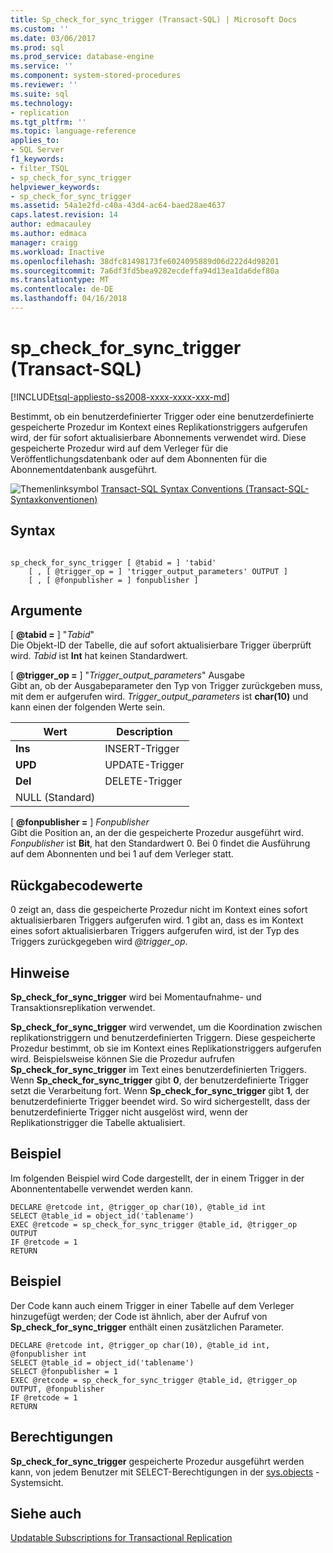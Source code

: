 ```yaml
---
title: Sp_check_for_sync_trigger (Transact-SQL) | Microsoft Docs
ms.custom: ''
ms.date: 03/06/2017
ms.prod: sql
ms.prod_service: database-engine
ms.service: ''
ms.component: system-stored-procedures
ms.reviewer: ''
ms.suite: sql
ms.technology:
- replication
ms.tgt_pltfrm: ''
ms.topic: language-reference
applies_to:
- SQL Server
f1_keywords:
- filter_TSQL
- sp_check_for_sync_trigger
helpviewer_keywords:
- sp_check_for_sync_trigger
ms.assetid: 54a1e2fd-c40a-43d4-ac64-baed28ae4637
caps.latest.revision: 14
author: edmacauley
ms.author: edmaca
manager: craigg
ms.workload: Inactive
ms.openlocfilehash: 38dfc81498173fe6024095889d06d222d4d98201
ms.sourcegitcommit: 7a6df3fd5bea9282ecdeffa94d13ea1da6def80a
ms.translationtype: MT
ms.contentlocale: de-DE
ms.lasthandoff: 04/16/2018
---
```

# <a name="spcheckforsynctrigger-transact-sql"></a>sp_check_for_sync_trigger (Transact-SQL)
[!INCLUDE[tsql-appliesto-ss2008-xxxx-xxxx-xxx-md](../../includes/tsql-appliesto-ss2008-xxxx-xxxx-xxx-md.md)]

  Bestimmt, ob ein benutzerdefinierter Trigger oder eine benutzerdefinierte gespeicherte Prozedur im Kontext eines Replikationstriggers aufgerufen wird, der für sofort aktualisierbare Abonnements verwendet wird. Diese gespeicherte Prozedur wird auf dem Verleger für die Veröffentlichungsdatenbank oder auf dem Abonnenten für die Abonnementdatenbank ausgeführt.  
  
 ![Themenlinksymbol](../../database-engine/configure-windows/media/topic-link.gif "Topic link icon") [Transact-SQL Syntax Conventions (Transact-SQL-Syntaxkonventionen)](../../t-sql/language-elements/transact-sql-syntax-conventions-transact-sql.md)  
  
## <a name="syntax"></a>Syntax  
  
```  
  
sp_check_for_sync_trigger [ @tabid = ] 'tabid'   
    [ , [ @trigger_op = ] 'trigger_output_parameters' OUTPUT ]  
    [ , [ @fonpublisher = ] fonpublisher ]  
```  
  
## <a name="arguments"></a>Argumente  
 [ **@tabid =** ] "*Tabid*"  
 Die Objekt-ID der Tabelle, die auf sofort aktualisierbare Trigger überprüft wird. *Tabid* ist **Int** hat keinen Standardwert.  
  
 [ **@trigger_op =** ] "*Trigger_output_parameters*" Ausgabe  
 Gibt an, ob der Ausgabeparameter den Typ von Trigger zurückgeben muss, mit dem er aufgerufen wird. *Trigger_output_parameters* ist **char(10)** und kann einen der folgenden Werte sein.  
  
|Wert|Description|  
|-----------|-----------------|  
|**Ins**|INSERT-Trigger|  
|**UPD**|UPDATE-Trigger|  
|**Del**|DELETE-Trigger|  
|NULL (Standard)||  
  
 [  **@fonpublisher =** ] *Fonpublisher*  
 Gibt die Position an, an der die gespeicherte Prozedur ausgeführt wird. *Fonpublisher* ist **Bit**, hat den Standardwert 0. Bei 0 findet die Ausführung auf dem Abonnenten und bei 1 auf dem Verleger statt.  
  
## <a name="return-code-values"></a>Rückgabecodewerte  
 0 zeigt an, dass die gespeicherte Prozedur nicht im Kontext eines sofort aktualisierbaren Triggers aufgerufen wird. 1 gibt an, dass es im Kontext eines sofort aktualisierbaren Triggers aufgerufen wird, ist der Typ des Triggers zurückgegeben wird *@trigger_op*.  
  
## <a name="remarks"></a>Hinweise  
 **Sp_check_for_sync_trigger** wird bei Momentaufnahme- und Transaktionsreplikation verwendet.  
  
 **Sp_check_for_sync_trigger** wird verwendet, um die Koordination zwischen replikationstriggern und benutzerdefinierten Triggern. Diese gespeicherte Prozedur bestimmt, ob sie im Kontext eines Replikationstriggers aufgerufen wird. Beispielsweise können Sie die Prozedur aufrufen **Sp_check_for_sync_trigger** im Text eines benutzerdefinierten Triggers. Wenn **Sp_check_for_sync_trigger** gibt **0**, der benutzerdefinierte Trigger setzt die Verarbeitung fort. Wenn **Sp_check_for_sync_trigger** gibt **1**, der benutzerdefinierte Trigger beendet wird. So wird sichergestellt, dass der benutzerdefinierte Trigger nicht ausgelöst wird, wenn der Replikationstrigger die Tabelle aktualisiert.  
  
## <a name="example"></a>Beispiel  
 Im folgenden Beispiel wird Code dargestellt, der in einem Trigger in der Abonnententabelle verwendet werden kann.  
  
```  
DECLARE @retcode int, @trigger_op char(10), @table_id int  
SELECT @table_id = object_id('tablename')  
EXEC @retcode = sp_check_for_sync_trigger @table_id, @trigger_op OUTPUT  
IF @retcode = 1  
RETURN  
```  
  
## <a name="example"></a>Beispiel  
 Der Code kann auch einem Trigger in einer Tabelle auf dem Verleger hinzugefügt werden; der Code ist ähnlich, aber der Aufruf von **Sp_check_for_sync_trigger** enthält einen zusätzlichen Parameter.  
  
```  
DECLARE @retcode int, @trigger_op char(10), @table_id int, @fonpublisher int  
SELECT @table_id = object_id('tablename')  
SELECT @fonpublisher = 1  
EXEC @retcode = sp_check_for_sync_trigger @table_id, @trigger_op OUTPUT, @fonpublisher  
IF @retcode = 1  
RETURN  
```  
  
## <a name="permissions"></a>Berechtigungen  
 **Sp_check_for_sync_trigger** gespeicherte Prozedur ausgeführt werden kann, von jedem Benutzer mit SELECT-Berechtigungen in der [sys.objects](../../relational-databases/system-catalog-views/sys-objects-transact-sql.md) -Systemsicht.  
  
## <a name="see-also"></a>Siehe auch  
 [Updatable Subscriptions for Transactional Replication](../../relational-databases/replication/transactional/updatable-subscriptions-for-transactional-replication.md)  
  
  
